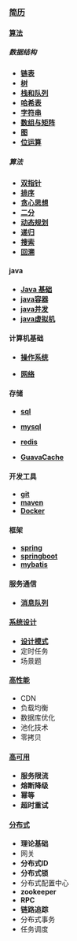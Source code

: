 ### [简历](./doc/简历/社招简历.html)

#### [算法](/doc/DataStructures/汇总.html)

##### 数据结构

- **[链表](./doc/数据结构/链表.html)**
- **[树](./doc/数据结构/树.html)**
- **[栈和队列](./doc/数据结构/栈和队列.html)**
- **[哈希表](./doc/数据结构/哈希表.html)**
- **[字符串](./doc/数据结构/字符串.html)**
- **[数组与矩阵](./doc/数据结构/数组与矩阵.html)**
- **[图](./doc/数据结构/图.html)**
- **[位运算](./doc/数据结构/位运算.html)**

##### 算法

- **[双指针](./doc/数据结构/双指针.html)**
- **[排序](./doc/数据结构/排序.html)**
- **[贪心思想](./doc/数据结构/贪心思想.html)**
- **[二分](./doc/数据结构/二分.html)**
- **[动态规划](./doc/数据结构/动态规划.html)**
- **[递归](./doc/数据结构/递归.html)**
- **[搜索](./doc/数据结构/搜索.html)**
- **[回溯](./doc/数据结构/回溯.html)**

#### java

- **[Java 基础](./doc/java/java基础.html)**
- **[java容器](./doc/java/java容器.html)**
- **[java并发](./doc/java/java并发.html)**
- **[java虚拟机](./doc/java/jvm.html)**

#### 计算机基础

- **[操作系统](./doc/计算机基础/os.html)**

- **[网络](./doc/计算机基础/network.html)**

####  存储

- **[sql](./doc/存储/SQL.html)**

- **[mysql](./doc/存储/Mysql.html)**
- **[redis](./doc/存储/redis.html)**
- **[GuavaCache](./doc/存储/GuavaCache.html)**

#### 开发工具

- **[git](./doc/工具/git.html)**
- **[maven](./doc/工具/maven.html)**
- **[Docker](./doc/工具/Docker.html)**

#### 框架

- **[spring](./doc/框架/Spring.html)**
- **[springboot](./doc/框架/SpringBoot.html)**
- **[mybatis](./doc/框架/Mybatis.html)**

#### 服务通信

- **[消息队列](./doc/服务通信/mq.html)**

#### [系统设计](./doc/系统设计/系统设计.html)

- **[设计模式](./doc/系统设计/设计模式.html)**
- 定时任务
- 场景题

#### [高性能](./doc/高性能/高性能.html)

- CDN
- 负载均衡
- 数据库优化
- 池化技术
- 零拷贝

#### [高可用](./doc/高可用/高可用.html)

- **服务限流**
- **熔断降级**
- **幂等**
- **超时重试**

#### [分布式](./doc/分布式/分布式.html)

- **理论基础**
- 网关
- **分布式ID**
- **分布式锁**
- 分布式配置中心
- **zookeeper**
- **RPC**
- **链路追踪**
- 分布式事务
- 任务调度

